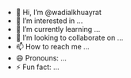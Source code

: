 - 👋 Hi, I’m @wadialkhuayrat
- 👀 I’m interested in ...
- 🌱 I’m currently learning ...
- 💞️ I’m looking to collaborate on ...
- 📫 How to reach me ...
- 😄 Pronouns: ...
- ⚡ Fun fact: ...

<!---
wadialkhuayrat/wadialkhuayrat is a ✨ special ✨ repository because its `README.md` (this file) appears on your GitHub profile.
You can click the Preview link to take a look at your changes.
--->
